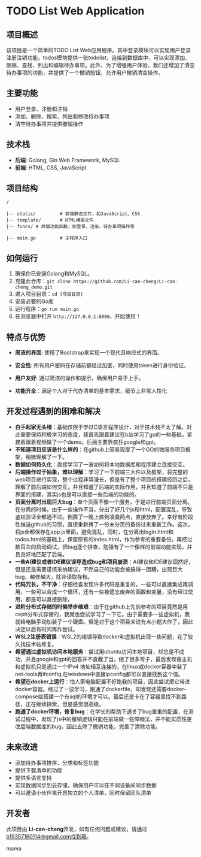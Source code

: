 # TODO List Web Application

## 项目概述
该项目是一个简单的TODO List Web应用程序。其中登录模块可以实现用户登录注册注销功能。todos模块提供一张todolist，连接到数据库中，可以实现添加、删除、查找、列出和编辑待办事项。此外，为了增强用户体验，我们还增加了清空待办事项的功能，并提供了一个撤销按钮，允许用户撤销清空操作。

## 主要功能
- 用户登录、注册和注销
- 添加、删除、搜索、列出和修改待办事项
- 清空待办事项并提供撤销操作

## 技术栈
- **后端**: Golang, Gin Web Framework, MySQL
- **前端**: HTML, CSS, JavaScript

## 项目结构
```
/

|-- static/         # 前端静态文件，如JavaScript、CSS
|-- template/       # HTML模板文件
|-- funcs/ # 后端功能函数，如登录、注册、待办事项操作等

|-- main.go         # 主程序入口
```

## 如何运行
1. 确保你已安装Golang和MySQL。
2. 克隆此仓库：`git clone https://github.com/Li-can-cheng/Li-can-cheng_demo.git`
3. 进入项目目录：`cd [项目目录]`
4. 安装必要的Go库
5. 运行程序：`go run main.go`
6. 在浏览器中打开 `http://127.0.0.1:8080`，开始使用！

## 特点与优势
- **简洁的界面**: 使用了Bootstrap来实现一个现代且响应式的界面。

- **安全性**: 所有用户密码在存储前都经过加密，同时使用token进行身份验证。

- **用户友好**: 通过简洁的操作和提示，确保用户易于上手。

- **功能齐全**：满足个人对于代办清单的基本需求，细节上非常人性化

  

## 开发过程遇到的困难和解决

- **白手起家无头绪**：基础仅限于学过C语言程序设计，对于技术栈不太了解。对此需要保持积极学习的态度，我首先跟着建议在b站学习了go的一些基础，紧接着跟着视频做了一个demo。后面主要靠疯狂google和gpt。
- **不知道项目应该是什么样的**：在github上简易观摩了一个GO的微服务项目框架，稍微理解了一下。
- **数据如何持久化**：直接学习了一波如何将本地数据库和程序建立连接交互。
- **后端操作过于抽象，难以理解**：学习了一下前端三大件以及框架，将完整的web项目进行实现，整个过程非常漫长，但是有了整个项目的搭建经历之后，理解了前后端如何交互，并且知道了后端的实际作用，并且知道了前端不只是界面的搭建，其实js也是可以直接一些后端的功能的。
- **页面分离时出现巨大bug**：单个页面不像一个服务，于是进行前端页面分离。在分离的时候，由于一些操作不当，分出了好几个js和html，配置混乱，导致鉴权验证全都通不过。倒腾了一晚上直到凌晨两点，直接放弃了。幸好有阶段性推送github的习惯，直接重新拷了一份未分页的备份过来重新工作。这次，将js全都保存在app.js里面，避免混乱，同时，在分离出login.html和todos.html的基础上，保留原有的index.html，作为参考的重要备份。再经过数百次的启动调试，把bug逐个排查，勉强有了一个像样的前端功能实现，并且良好地匹配了后端。
- **一些AI建议或者IDE建议误导造成bug和项目崩溃**：AI建议和IDE建议固然好，但是还是需要谨慎采纳建议，不然自己的功能会被搞得一团糟，出现巨大bug，越修越大，除非读取存档。
- **代码冗长，不干净**：仔细检查发现许多代码是重复的，一些可以直接集成再调用，一些可以合成一个循环，还有一些被遗忘废弃的函数和变量，没有经过使用，都是可以直接删除。
- **进阶分布式存储的时候举步维艰**：由于在github上先前参考的项目竟然是用ceph分布式存储的，我就也尝试学习了一下它。由于需要多一些虚拟机，我就给电脑手动加装了一个硬盘。但是对于这个项目来说有点小题大作了，因此决定以后有时间再作尝试。
- **WSL2注册表错误**：WSL2的错误导致docker和虚拟机出现一些问题，花了较久找技术帖修复。
- **希望通过虚拟机访问本地服务**：尝试用ubuntu访问本地项目，却总是不成功，并且google和gpt的回答并不直截了当，绕了很多弯子，最后发现宿主机和虚拟机只是通过一个IPv4 地址相互连接的，在linux或docker容器中装了net-tools再ifconfig,在windows中直接ipconfig都可以直接找到这个值。
- **希望在docker上运行**：怕人家电脑配置不好跑我的项目，因此尝试把它带进docker容器。经过了一波学习，跑通了dockerfile，却发现还需要docker-compose给搭建一个有sql的环境才可以。最后还是卡在了容器里找不到路径，正在继续探索，但是感觉很高级。
- **跑通了docker环境，修复bug**：在学长的帮助下通关了bug重重的配置，在测试过程中，发现了js中的撤销逻辑只能在前端做一些障眼法，并不能实质性更改后端数据库的bug，因此去除了撤销功能，完善了清除功能。

## 未来改进
- 添加待办事项排序、分类和标签功能
- 提供下载清单的功能
- 提供多语言支持
- 实现数据同步到云存储，确保用户可以在不同设备间同步数据
- 可以邀请小伙伴来开启独立的个人清单，同时保留团队清单

## 开发者
此项目由 **Li-can-cheng**开发，如有任何问题或建议，请通过 b19357160114@gmail.com找到我。

mama